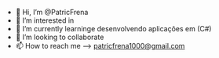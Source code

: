 - 👋 Hi, I’m @PatricFrena
- 👀 I’m interested in 
- 🌱 I’m currently learninge desenvolvendo aplicações em  (C#)
- 💞️ I’m looking to collaborate 
- 📫 How to reach me  --> patricfrena1000@gmail.com
<!---
PatricFrena/PatricFrena is a ✨ special ✨ repository because its `README.md` (this file) appears on your GitHub profile.
You can click the Preview link to take a look at your changes.
--->
